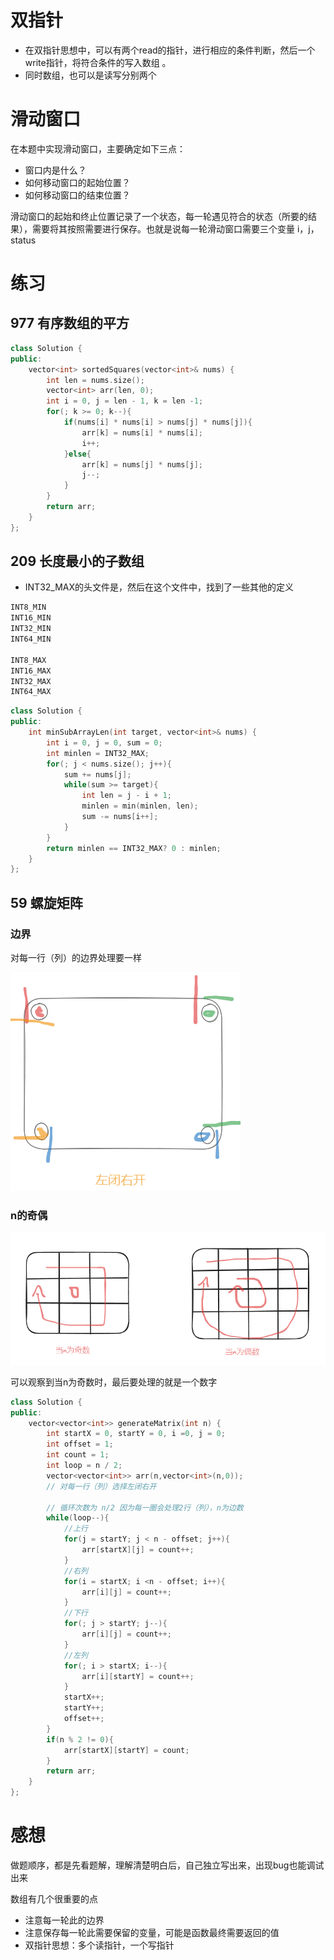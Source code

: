 # 双指针

- 在双指针思想中，可以有两个read的指针，进行相应的条件判断，然后一个write指针，将符合条件的写入数组 。
- 同时数组，也可以是读写分别两个

# 滑动窗口

在本题中实现滑动窗口，主要确定如下三点：

- 窗口内是什么？
- 如何移动窗口的起始位置？
- 如何移动窗口的结束位置？

滑动窗口的起始和终止位置记录了一个状态，每一轮遇见符合的状态（所要的结果），需要将其按照需要进行保存。也就是说每一轮滑动窗口需要三个变量 i，j， status

# 练习

## 977 有序数组的平方

```c++
class Solution {
public:
    vector<int> sortedSquares(vector<int>& nums) {
        int len = nums.size();
        vector<int> arr(len, 0);
        int i = 0, j = len - 1, k = len -1;
        for(; k >= 0; k--){
            if(nums[i] * nums[i] > nums[j] * nums[j]){
                arr[k] = nums[i] * nums[i];
                i++;
            }else{
                arr[k] = nums[j] * nums[j];
                j--;
            }
        }
        return arr;
    }
};
```

## 209 长度最小的子数组

- INT32_MAX的头文件是<cstdint>，然后在这个文件中，找到了一些其他的定义

```c++
INT8_MIN
INT16_MIN
INT32_MIN
INT64_MIN

INT8_MAX
INT16_MAX
INT32_MAX
INT64_MAX
```

```c++
class Solution {
public:
    int minSubArrayLen(int target, vector<int>& nums) {
        int i = 0, j = 0, sum = 0;
        int minlen = INT32_MAX;
        for(; j < nums.size(); j++){
            sum += nums[j];
            while(sum >= target){
                int len = j - i + 1;
                minlen = min(minlen, len);
                sum -= nums[i++];
            }
        }
        return minlen == INT32_MAX? 0 : minlen;
    }
};
```

## 59 螺旋矩阵

### 边界

对每一行（列）的边界处理要一样

![image-20240418161139630](day02.assets/image-20240418161139630.png)

### n的奇偶

![image-20240418160900146](day02.assets/image-20240418160900146.png)

可以观察到当n为奇数时，最后要处理的就是一个数字

```c++
class Solution {
public:
    vector<vector<int>> generateMatrix(int n) {
        int startX = 0, startY = 0, i =0, j = 0;
        int offset = 1;
        int count = 1;
        int loop = n / 2;
        vector<vector<int>> arr(n,vector<int>(n,0));
        // 对每一行（列）选择左闭右开
        
        // 循环次数为 n/2 因为每一圈会处理2行（列），n为边数
        while(loop--){
            //上行
            for(j = startY; j < n - offset; j++){
                arr[startX][j] = count++;
            }
            //右列
            for(i = startX; i <n - offset; i++){
                arr[i][j] = count++;
            }
            //下行
            for(; j > startY; j--){
                arr[i][j] = count++;
            }
            //左列
            for(; i > startX; i--){
                arr[i][startY] = count++;
            }
            startX++;
            startY++;
            offset++;
        }
        if(n % 2 != 0){
            arr[startX][startY] = count;
        }
        return arr;
    }
};
```

# 感想

做题顺序，都是先看题解，理解清楚明白后，自己独立写出来，出现bug也能调试出来

数组有几个很重要的点

- 注意每一轮此的边界
- 注意保存每一轮此需要保留的变量，可能是函数最终需要返回的值
- 双指针思想：多个读指针，一个写指针